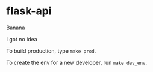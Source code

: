 # flask-api
Banana

I got no idea

To build production, type `make prod`.

To create the env for a new developer, run `make dev_env`.
